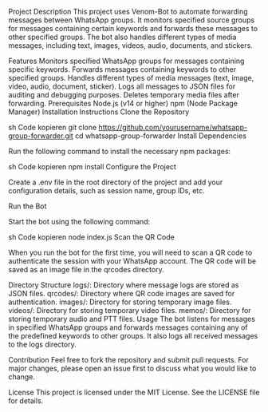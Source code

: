 Project Description
This project uses Venom-Bot to automate forwarding messages between WhatsApp groups. It monitors specified source groups for messages containing certain keywords and forwards these messages to other specified groups. The bot also handles different types of media messages, including text, images, videos, audio, documents, and stickers.

Features
Monitors specified WhatsApp groups for messages containing specific keywords.
Forwards messages containing keywords to other specified groups.
Handles different types of media messages (text, image, video, audio, document, sticker).
Logs all messages to JSON files for auditing and debugging purposes.
Deletes temporary media files after forwarding.
Prerequisites
Node.js (v14 or higher)
npm (Node Package Manager)
Installation Instructions
Clone the Repository

sh
Code kopieren
git clone https://github.com/yourusername/whatsapp-group-forwarder.git
cd whatsapp-group-forwarder
Install Dependencies

Run the following command to install the necessary npm packages:

sh
Code kopieren
npm install
Configure the Project

Create a .env file in the root directory of the project and add your configuration details, such as session name, group IDs, etc.

Run the Bot

Start the bot using the following command:

sh
Code kopieren
node index.js
Scan the QR Code

When you run the bot for the first time, you will need to scan a QR code to authenticate the session with your WhatsApp account. The QR code will be saved as an image file in the qrcodes directory.

Directory Structure
logs/: Directory where message logs are stored as JSON files.
qrcodes/: Directory where QR code images are saved for authentication.
images/: Directory for storing temporary image files.
videos/: Directory for storing temporary video files.
memos/: Directory for storing temporary audio and PTT files.
Usage
The bot listens for messages in specified WhatsApp groups and forwards messages containing any of the predefined keywords to other groups. It also logs all received messages to the logs directory.

Contribution
Feel free to fork the repository and submit pull requests. For major changes, please open an issue first to discuss what you would like to change.

License
This project is licensed under the MIT License. See the LICENSE file for details.
